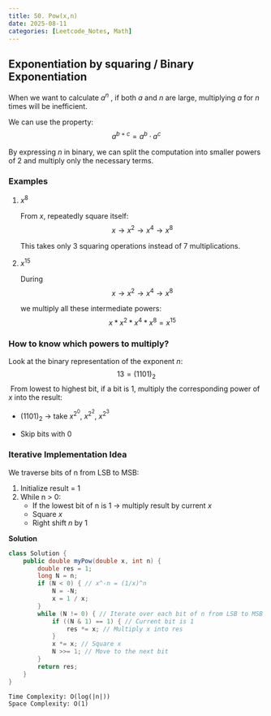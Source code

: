 ```yaml
---
title: 50. Pow(x,n)
date: 2025-08-11
categories: [Leetcode_Notes, Math]
---
```

## Exponentiation by squaring / Binary Exponentiation

When we want to calculate $a^n$ , if both *a* and *n* are large, multiplying $a$ for $n$ times will be inefficient.


We can use the property:
$$
a^{b+c} = a^b · a^c
$$


By expressing *n* in binary, we can split the computation into smaller powers of 2 and multiply only the necessary terms.

### Examples
1. $x^8$

   From *x*, repeatedly square itself:
   $$
   x → x^2 → x^4 → x^8
   $$

   This takes only 3 squaring operations instead of 7 multiplications.
2. $x^{15}$

   During 
   $$
   x → x^2 → x^4 → x^8
   $$

   we multiply all these intermediate powers:
   $$
   x * x^2 * x^4 * x^8 = x^{15}
   $$

### How to know which powers to multiply?
Look at the binary representation of the exponent *n*: 
$$ 13=(1101)_2$$
​
From lowest to highest bit, if a bit is 1, multiply the corresponding power of *x* into the result:

- $(1101)_2$ → take $x^{2^0}$, $x^{2^2}$, $x^{2^3}$

- Skip bits with 0

### Iterative Implementation Idea
We traverse bits of n from LSB to MSB:

1. Initialize result = 1
2. While n > 0: 
   - If the lowest bit of n is 1 → multiply result by current *x*
   - Square *x*
   - Right shift *n* by 1

**Solution**
```java
class Solution {
    public double myPow(double x, int n) {
        double res = 1;
        long N = n;
        if (N < 0) { // x^-n = (1/x)^n
            N = -N;
            x = 1 / x;
        }
        while (N != 0) { // Iterate over each bit of n from LSB to MSB
            if ((N & 1) == 1) { // Current bit is 1
                res *= x; // Multiply x into res
            }
            x *= x; // Square x
            N >>= 1; // Move to the next bit
        }
        return res;
    }
}
```
```
Time Complexity: O(log(|n|))
Space Complexity: O(1)
```

